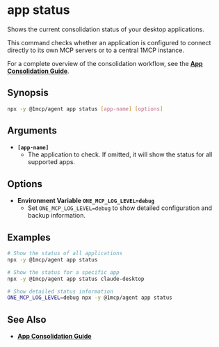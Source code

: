 # app status

Shows the current consolidation status of your desktop applications.

This command checks whether an application is configured to connect directly to its own MCP servers or to a central 1MCP instance.

For a complete overview of the consolidation workflow, see the **[App Consolidation Guide](../../guide/integrations/app-consolidation)**.

## Synopsis

```bash
npx -y @1mcp/agent app status [app-name] [options]
```

## Arguments

- **`[app-name]`**
  - The application to check. If omitted, it will show the status for all supported apps.

## Options

- **Environment Variable `ONE_MCP_LOG_LEVEL=debug`**
  - Set `ONE_MCP_LOG_LEVEL=debug` to show detailed configuration and backup information.

## Examples

```bash
# Show the status of all applications
npx -y @1mcp/agent app status

# Show the status for a specific app
npx -y @1mcp/agent app status claude-desktop

# Show detailed status information
ONE_MCP_LOG_LEVEL=debug npx -y @1mcp/agent app status
```

## See Also

- **[App Consolidation Guide](../../guide/integrations/app-consolidation#the-consolidation-workflow)**
